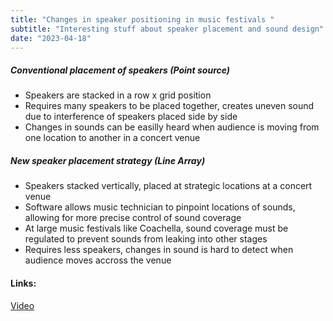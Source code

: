 ```yaml
---
title: "Changes in speaker positioning in music festivals "
subtitle: "Interesting stuff about speaker placement and sound design"
date: "2023-04-18"
---
```


##### Conventional placement of speakers (Point source)

- Speakers are stacked in a row x grid position
- Requires many speakers to be placed together, creates uneven sound due to interference of speakers placed side by side
- Changes in sounds can be easilly heard when audience is moving from one location to another in a concert venue

##### New speaker placement strategy (Line Array)

- Speakers stacked vertically, placed at strategic locations at a concert venue
- Software allows music technician to pinpoint locations of sounds, allowing for more precise control of sound coverage
- At large music festivals like Coachella, sound coverage must be regulated to prevent sounds from leaking into other stages
- Requires less speakers, changes in sound is hard to detect when audience moves accross the venue

#### Links:

[Video](https://www.youtube.com/watch?v=8c-gD4mwI8A)
